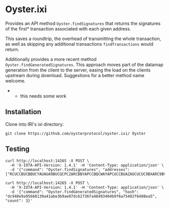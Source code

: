 # Oyster.ixi

Provides an API method `Oyster.findSignatures` that returns the signatures of the first* transaction associated with each given address.

This saves a roundtrip, the overhead of transmitting the whole transaction, as well as skipping any additional transactions `findTransactions` would return.

Additionally provides a more recent method `Oyster.findGeneratedSignatures`. This approach moves part of the datamap generation from the client to the server, easing the load on the clients upstream during download. Suggestions for a better method name welcome.

* - this needs some work

## Installation

Clone into IRI's ixi directory:

    git clone https://github.com/oysterprotocol/oyster.ixi/ Oyster

## Testing

    curl http://localhost:14265 -X POST \
      -H 'X-IOTA-API-Version: 1.4.1' -H 'Content-Type: application/json' \
      -d '{"command": "Oyster.findSignatures", "addresses": ["RCUCCBUCBBUCYAUAUA9BUCQCPCZARCBBYAPCCBQCWAYAPCUCCBUAZAUCUCUC9BXARC9BVAABTCUASCQCB"]}'

    curl http://localhost:14265 -X POST \
      -H 'X-IOTA-API-Version: 1.4.1' -H 'Content-Type: application/json' \
      -d '{"command": "Oyster.findGeneratedSignatures", "hash": "dc948e9a95668139a41abe3b9ae07dc62736fa48493404b9f6a75402f6488ea5", "count": 3}'
